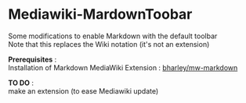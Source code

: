 # Mediawiki-MardownToobar
Some modifications to enable Markdown with the default toolbar  
Note that this replaces the Wiki notation (it's not an extension)

**Prerequisites** :  
Installation of Markdown MediaWiki Extension : [bharley/mw-markdown](https://github.com/wikimedia/mediawiki)

**TO DO** :  
make an extension (to ease Mediawiki update)
